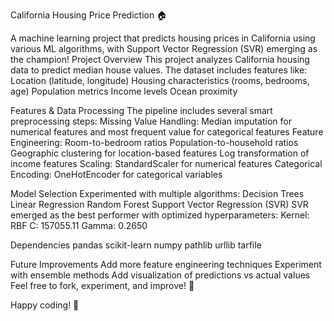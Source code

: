 California Housing Price Prediction 🏠

A machine learning project that predicts housing prices in California using various ML algorithms, with Support Vector Regression (SVR) emerging as the champion!
Project Overview
This project analyzes California housing data to predict median house values. The dataset includes features like:
Location (latitude, longitude)
Housing characteristics (rooms, bedrooms, age)
Population metrics
Income levels
Ocean proximity

Features & Data Processing
The pipeline includes several smart preprocessing steps:
Missing Value Handling: Median imputation for numerical features and most frequent value for categorical features
Feature Engineering:
Room-to-bedroom ratios
Population-to-household ratios
Geographic clustering for location-based features
Log transformation of income features
Scaling: StandardScaler for numerical features
Categorical Encoding: OneHotEncoder for categorical variables

Model Selection
Experimented with multiple algorithms:
Decision Trees
Linear Regression
Random Forest
Support Vector Regression (SVR)
SVR emerged as the best performer with optimized hyperparameters:
Kernel: RBF
C: 157055.11
Gamma: 0.2650

Dependencies
pandas
scikit-learn
numpy
pathlib
urllib
tarfile

Future Improvements
Add more feature engineering techniques
Experiment with ensemble methods
Add visualization of predictions vs actual values
Feel free to fork, experiment, and improve! 🚀

Happy coding! 🎉
